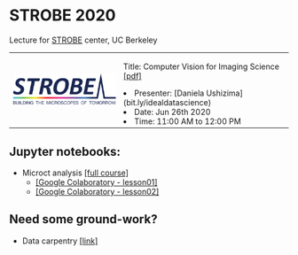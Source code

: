 # STROBE 2020
Lecture for [STROBE](https://strobe.colorado.edu/) center, UC Berkeley

<table border="0">
 <tr>
    <td><img src="https://github.com/dani-lbnl/strobe2020/blob/master/strobe_logo.svg" width="300">
    </td>
    <td>
     <p>
      Title: Computer Vision for Imaging Science <a href='https://drive.google.com/file/d/1Avmxcra6m8vTBw4tivdKFd4vGm5wBCB4/view?usp=sharing'>[pdf]</a>
      <li> Presenter: [Daniela Ushizima](bit.ly/idealdatascience)
      <li> Date: Jun 26th 2020
      <li> Time: 11:00 AM to 12:00 PM        
      </td>
 </tr>
</table>

## Jupyter notebooks:  
- Microct analysis [[full course]](https://github.com/CameraIA/dipmicroct/tree/master/partII)  
    - [[Google Colaboratory - lesson01]](https://drive.google.com/file/d/1l3nUSw5N2QQgcZqlO9gULRN3PHrkde6Q/view?usp=sharing)
    - [[Google Colaboratory - lesson02]](https://drive.google.com/file/d/1GX3Gp0IgqCCn7KbpwG2LVsVCKKyGd-45/view?usp=sharing)

## Need some ground-work?
- Data carpentry [[link]](https://datacarpentry.org/image-processing/)
